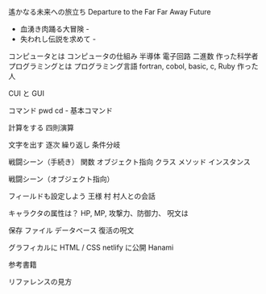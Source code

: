 遙かなる未来への旅立ち
Departure to the Far Far Away Future
- 血湧き肉踊る大冒険 -
- 失われし伝説を求めて -

コンピュータとは
コンピュータの仕組み
半導体
電子回路
二進数
作った科学者
プログラミングとは
プログラミング言語
  fortran, cobol, basic, c,
Ruby 作った人

CUI と GUI

  コマンド
  pwd
  cd - 基本コマンド
  

計算をする
四則演算

文字を出す
逐次
繰り返し
条件分岐

戦闘シーン（手続き）
  関数
  オブジェクト指向
  クラス
  メソッド
  インスタンス

戦闘シーン（オブジェクト指向）

フィールドも設定しよう
  王様
  村
  村人との会話

キャラクタの属性は？
  HP, MP, 攻撃力、防御力、
  呪文は



保存
ファイル
データベース
復活の呪文


グラフィカルに
HTML / CSS
netlify に公開
Hanami

参考書籍

リファレンスの見方
